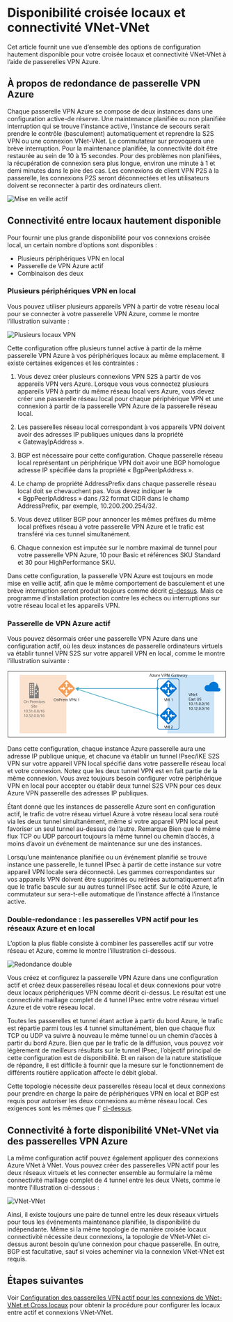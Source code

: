 <properties
   pageTitle="Vue d’ensemble des configurations hautement disponibles avec les passerelles VPN Azure | Microsoft Azure"
   description="Cet article fournit une vue d’ensemble des options de configuration hautement disponible à l’aide de passerelles VPN Azure."
   services="vpn-gateway"
   documentationCenter="na"
   authors="yushwang"
   manager="rossort"
   editor=""
   tags=""/>

<tags
   ms.service="vpn-gateway"
   ms.devlang="na"
   ms.topic="article"
   ms.tgt_pltfrm="na"
   ms.workload="infrastructure-services"
   ms.date="09/24/2016"
   ms.author="yushwang"/>

# <a name="highly-available-cross-premises-and-vnet-to-vnet-connectivity"></a>Disponibilité croisée locaux et connectivité VNet-VNet

Cet article fournit une vue d’ensemble des options de configuration hautement disponible pour votre croisée locaux et connectivité VNet-VNet à l’aide de passerelles VPN Azure.

## <a name = "activestandby"></a>À propos de redondance de passerelle VPN Azure

Chaque passerelle VPN Azure se compose de deux instances dans une configuration active-de réserve. Une maintenance planifiée ou non planifiée interruption qui se trouve l’instance active, l’instance de secours serait prendre le contrôle (basculement) automatiquement et reprendre la S2S VPN ou une connexion VNet-VNet. Le commutateur sur provoquera une brève interruption. Pour la maintenance planifiée, la connectivité doit être restaurée au sein de 10 à 15 secondes. Pour des problèmes non planifiées, la récupération de connexion sera plus longue, environ une minute à 1 et demi minutes dans le pire des cas. Les connexions de client VPN P2S à la passerelle, les connexions P2S seront déconnectées et les utilisateurs doivent se reconnecter à partir des ordinateurs client.

![Mise en veille actif](./media/vpn-gateway-highlyavailable/active-standby.png)

## <a name="highly-available-cross-premises-connectivity"></a>Connectivité entre locaux hautement disponible

Pour fournir une plus grande disponibilité pour vos connexions croisée local, un certain nombre d’options sont disponibles :

- Plusieurs périphériques VPN en local
- Passerelle de VPN Azure actif
- Combinaison des deux

### <a name = "activeactiveonprem"></a>Plusieurs périphériques VPN en local

Vous pouvez utiliser plusieurs appareils VPN à partir de votre réseau local pour se connecter à votre passerelle VPN Azure, comme le montre l’illustration suivante :

![Plusieurs locaux VPN](./media/vpn-gateway-highlyavailable/multiple-onprem-vpns.png)

Cette configuration offre plusieurs tunnel active à partir de la même passerelle VPN Azure à vos périphériques locaux au même emplacement. Il existe certaines exigences et les contraintes :

1. Vous devez créer plusieurs connexions VPN S2S à partir de vos appareils VPN vers Azure. Lorsque vous vous connectez plusieurs appareils VPN à partir du même réseau local vers Azure, vous devez créer une passerelle réseau local pour chaque périphérique VPN et une connexion à partir de la passerelle VPN Azure de la passerelle réseau local.

2. Les passerelles réseau local correspondant à vos appareils VPN doivent avoir des adresses IP publiques uniques dans la propriété « GatewayIpAddress ».

3. BGP est nécessaire pour cette configuration. Chaque passerelle réseau local représentant un périphérique VPN doit avoir une BGP homologue adresse IP spécifiée dans la propriété « BgpPeerIpAddress ».

4. Le champ de propriété AddressPrefix dans chaque passerelle réseau local doit se chevauchent pas. Vous devez indiquer le « BgpPeerIpAddress » dans /32 format CIDR dans le champ AddressPrefix, par exemple, 10.200.200.254/32.

5. Vous devez utiliser BGP pour annoncer les mêmes préfixes du même local préfixes réseau à votre passerelle VPN Azure et le trafic est transféré via ces tunnel simultanément.

6. Chaque connexion est imputée sur le nombre maximal de tunnel pour votre passerelle VPN Azure, 10 pour Basic et références SKU Standard et 30 pour HighPerformance SKU. 

Dans cette configuration, la passerelle VPN Azure est toujours en mode mise en veille actif, afin que le même comportement de basculement et une brève interruption seront produit toujours comme décrit [ci-dessus](#activestandby). Mais ce programme d’installation protection contre les échecs ou interruptions sur votre réseau local et les appareils VPN.
 
### <a name="active-active-azure-vpn-gateway"></a>Passerelle de VPN Azure actif

Vous pouvez désormais créer une passerelle VPN Azure dans une configuration actif, où les deux instances de passerelle ordinateurs virtuels va établir tunnel VPN S2S sur votre appareil VPN en local, comme le montre l’illustration suivante :

![Actif](./media/vpn-gateway-highlyavailable/active-active.png)

Dans cette configuration, chaque instance Azure passerelle aura une adresse IP publique unique, et chacune va établir un tunnel IPsec/IKE S2S VPN sur votre appareil VPN local spécifié dans votre passerelle réseau local et votre connexion. Notez que les deux tunnel VPN est en fait partie de la même connexion. Vous avez toujours besoin configurer votre périphérique VPN en local pour accepter ou établir deux tunnel S2S VPN pour ces deux Azure VPN passerelle des adresses IP publiques.

Étant donné que les instances de passerelle Azure sont en configuration actif, le trafic de votre réseau virtuel Azure à votre réseau local sera routé via les deux tunnel simultanément, même si votre appareil VPN local peut favoriser un seul tunnel au-dessus de l’autre. Remarque Bien que le même flux TCP ou UDP parcourt toujours la même tunnel ou chemin d’accès, à moins d’avoir un événement de maintenance sur une des instances.

Lorsqu’une maintenance planifiée ou un événement planifié se trouve instance une passerelle, le tunnel IPsec à partir de cette instance sur votre appareil VPN locale sera déconnecté. Les gammes correspondantes sur vos appareils VPN doivent être supprimés ou retirées automatiquement afin que le trafic bascule sur au autres tunnel IPsec actif. Sur le côté Azure, le commutateur sur sera-t-elle automatique de l’instance affecté à l’instance active.

### <a name="dual-redundancy-active-active-vpn-gateways-for-both-azure-and-on-premises-networks"></a>Double-redondance : les passerelles VPN actif pour les réseaux Azure et en local

L’option la plus fiable consiste à combiner les passerelles actif sur votre réseau et Azure, comme le montre l’illustration ci-dessous.

![Redondance double](./media/vpn-gateway-highlyavailable/dual-redundancy.png)

Vous créez et configurez la passerelle VPN Azure dans une configuration actif et créez deux passerelles réseau local et deux connexions pour votre deux locaux périphériques VPN comme décrit ci-dessus. Le résultat est une connectivité maillage complet de 4 tunnel IPsec entre votre réseau virtuel Azure et de votre réseau local.

Toutes les passerelles et tunnel étant active à partir du bord Azure, le trafic est répartie parmi tous les 4 tunnel simultanément, bien que chaque flux TCP ou UDP va suivre à nouveau le même tunnel ou un chemin d’accès à partir du bord Azure. Bien que par le trafic de la diffusion, vous pouvez voir légèrement de meilleurs résultats sur le tunnel IPsec, l’objectif principal de cette configuration est de disponibilité. Et en raison de la nature statistique de répandre, il est difficile à fournir que la mesure sur le fonctionnement de différents routière application affecte le débit global.

Cette topologie nécessite deux passerelles réseau local et deux connexions pour prendre en charge la paire de périphériques VPN en local et BGP est requis pour autoriser les deux connexions au même réseau local. Ces exigences sont les mêmes que l' [ci-dessus](#activeactiveonprem). 

## <a name="highly-available-vnet-to-vnet-connectivity-through-azure-vpn-gateways"></a>Connectivité à forte disponibilité VNet-VNet via des passerelles VPN Azure

La même configuration actif pouvez également appliquer des connexions Azure VNet à VNet. Vous pouvez créer des passerelles VPN actif pour les deux réseaux virtuels et les connecter ensemble au formulaire la même connectivité maillage complet de 4 tunnel entre les deux VNets, comme le montre l’illustration ci-dessous :

![VNet-VNet](./media/vpn-gateway-highlyavailable/vnet-to-vnet.png)

Ainsi, il existe toujours une paire de tunnel entre les deux réseaux virtuels pour tous les événements maintenance planifiée, la disponibilité du indépendante. Même si la même topologie de manière croisée locaux connectivité nécessite deux connexions, la topologie de VNet-VNet ci-dessus auront besoin qu’une connexion pour chaque passerelle. En outre, BGP est facultative, sauf si voies acheminer via la connexion VNet-VNet est requis.


## <a name="next-steps"></a>Étapes suivantes

Voir [Configuration des passerelles VPN actif pour les connexions de VNet-VNet et Cross locaux](vpn-gateway-activeactive-rm-powershell.md) pour obtenir la procédure pour configurer les locaux entre actif et connexions VNet-VNet.

